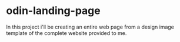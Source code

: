# odin-landing-page

In this project i'll be creating an entire web page from a design image template of the complete website provided to me.

